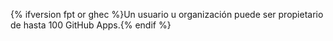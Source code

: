 {% ifversion fpt or ghec %}Un usuario u organización puede ser propietario de hasta 100 GitHub Apps.{% endif %}
